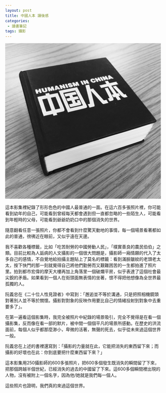 ```yaml
---
layout: post
title: 中國人本 讀後感
categories: 
 - 讀書筆記
tags: 攝影
---
```


![](images/HumanismInChina.jpg)

這本影集裡紀錄了形形色色的中國人最普通的一面。在這六百多張照片裡，你可能看到幼年的自己，可能看到曾經每天都會遇到但一直都忽略的一些陌生人，可能看到年輕時的父母，可能看到爺爺奶奶口中的那個消失的世界。

隨意翻看任意一張照片，你都不會看到什麼驚天動地的事情，每一個場景看著都如此的普通，徬彿近在眼前，又似乎遠在天邊。

我不喜歡各種標籤，比如「吃苦耐勞的中國勞動人民」，「樸實善良的農民伯伯」之類。目前比較為人詬病的人文攝影的一個很大問題是，攝影師一廂情願的代入了太多自己的感情，不自覺地給拍攝主題貼上了莫名的標籤：看到滿臉皺紋的老頭老太太，按下快門的那一刻就覺得自己將他們勤勞而又艱難困苦的一生都拍進了照片里。拍到都市宏偉的摩天大樓再加上角落里一個破爛平房，似乎表達了這個社會最尖銳的矛盾。如果看到一個人在街頭面無表情的坐著，恨不得把他想像為全世界最孤獨的人。

阮義忠在《二十位人性見證者》中寫到：「邂逅並不等於溝通，只是把照相機鏡頭對著別人並不等於關懷。攝影對對象的反映作用要比自己的情緒投射到對象中去重要多了」。

在第一遍看這個影集時，我完全被照片中紀錄的場景吸引，完全不覺得是在看一個攝影集，反而像在看一部的默片，被中間一個個平凡的場景所感動。在歷史的洪流面前，每個人似乎都那麼渺小，卑微的活著，無聲的死去，似乎從未來過這個世界一般。

阮義忠在上述的書裡還寫到：「攝影的力量就在此，它能把消失的東西留下來；而攝影的好壞也在此：你到底要把什麼東西留下來？」

這本影集用250攝影師的600多張照片，把600多個發生既消失的瞬間留了下來，把那個跨越半個世紀，已經消失的過去的中國留了下來。這600多個瞬間裡出現的人物，沒有被附上一個名字，因為他/她就是我們每一個人。

這些照片也證明，我們真的來過這個世界。
